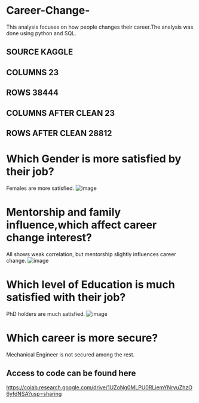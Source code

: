 # Career-Change-
This analysis focuses on how people changes their career.The analysis was done using python and SQL.
 
## SOURCE                  KAGGLE
## COLUMNS                 23
## ROWS                    38444
## COLUMNS AFTER CLEAN     23
## ROWS AFTER CLEAN        28812

# Which Gender is more satisfied by their job?
Females are more satisfied.
![image](https://github.com/user-attachments/assets/e1238d0f-affa-465e-aff2-01235adf3dfd)

# Mentorship and family influence,which affect career change interest?
All shows weak correlation, but mentorship slightly influences career change.
![image](https://github.com/user-attachments/assets/8214d994-dc1e-449d-906b-17f715e33b95)

# Which level of Education is much satisfied with their job?
PhD holders are much satisfied.
![image](https://github.com/user-attachments/assets/70a3cf7a-90e0-42f4-a51a-79f0edd53c73)

# Which career is more secure?
Mechanical Engineer is not secured among the rest.

## Access to code can be found here 
https://colab.research.google.com/drive/1UZoNg0MLPU0RLiemYNryuZhzO6yfdNSA?usp=sharing



